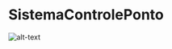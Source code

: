 # SistemaControlePonto

![alt-text]((https://unsplash.com/pt-br/fotografias/silhueta-de-palmeiras-contra-um-ceu-roxo-_v4sEadZMJk))

